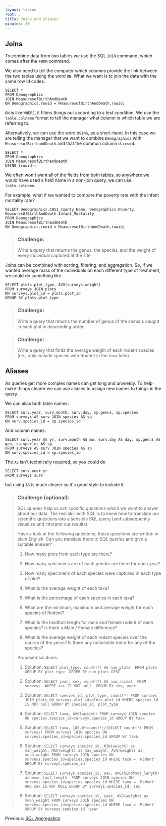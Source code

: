 ```yaml
---
layout: lesson
root: .
title: Joins and aliases
minutes: 30
---
```



Joins
-----

To combine data from two tables we use the SQL `JOIN` command, which comes after
the `FROM` command.

We also need to tell the computer which columns provide the link between the two
tables using the word `ON`.  What we want is to join the data with the same
row id codes.

    SELECT *
    FROM Demographics
    JOIN MeasuresofBirthAndDeath
    ON Demographics.rowid = MeasuresofBirthAndDeath.rowid;


`ON` is like `WHERE`, it filters things out according to a test condition.  We use
the `table.colname` format to tell the manager what column in which table we are
referring to.

Alternatively, we can use the word `USING`, as a short-hand.  In this case we are 
telling the manager that we want to combine `Demographics` with `MeasuresofBirthandDeath` and that 
the common column is `rowid`.

    SELECT *
    FROM Demographics 
    JOIN MeasuresofBirthandDeath
    USING (rowid);


We often won't want all of the fields from both tables, so anywhere we would
have used a field name in a non-join query, we can use `table.colname`.

For example, what if we wanted to compare the poverty rate with the infant mortality rate?

    SELECT Demographics.CHSI_County_Name, Demographics.Poverty, MeasuresOfBirthAndDeath.Infant_Mortality
    FROM Demographics 
    JOIN MeasuresofBirthandDeath
    ON Demographics.rowid = MeasuresofBirthAndDeath.rowid;
    
> ### Challenge:
>
> Write a query that returns the genus, the species, and the weight
> of every individual captured at the site

Joins can be combined with sorting, filtering, and aggregation.  So, if we
wanted average mass of the individuals on each different type of treatment, we
could do something like

    SELECT plots.plot_type, AVG(surveys.weight)
    FROM surveys JOIN plots
    ON surveys.plot_id = plots.plot_id
    GROUP BY plots.plot_type

> ### Challenge:
>
> Write a query that returns the number of genus of the animals caught in each plot in descending order.

> ### Challenge:
>
> Write a query that finds the average weight of each rodent species (i.e., only include species with Rodent in the taxa field).


Aliases
-------

As queries get more complex names can get long and unwieldy. To help make things
clearer we can use aliases to assign new names to things in the query.

We can alias both table names:

    SELECT surv.year, surv.month, surv.day, sp.genus, sp.species
    FROM surveys AS surv JOIN species AS sp
    ON surv.species_id = sp.species_id

And column names:

    SELECT surv.year AS yr, surv.month AS mo, surv.day AS day, sp.genus AS gen, sp.species AS sp
    FROM surveys AS surv JOIN species AS sp
    ON surv.species_id = sp.species_id

The `AS` isn't technically required, so you could do

    SELECT surv.year yr
    FROM surveys surv

but using `AS` is much clearer so it's good style to include it.

> ### Challenge (optional):
>
> SQL queries help us *ask* specific *questions* which we want to answer about our data. The real skill with SQL is to know how to translate our scientific questions into a sensible SQL query (and subsequently visualize and interpret our results).
>
> Have a look at the following questions; these questions are written in plain English. Can you translate them to *SQL queries* and give a suitable answer?  
> 1. How many plots from each type are there?  

> 2. How many specimens are of each gender are there for each year?  

> 3. How many specimens of each species were captured in each type of plot?  

> 4. What is the average weight of each taxa?  

> 5. What is the percentage of each species in each taxa?  

> 6. What are the minimum, maximum and average weight for each species of Rodent?  

> 7. What is the hindfoot length for male and female rodent of each species? Is there a Male / Female difference?  

> 8. What is the average weight of each rodent species over the course of the years? Is there any noticeable trend for any of the species?  
>
> Proposed solutions:
>
> 1. Solution: ```SELECT plot_type, count(*) AS num_plots  FROM plots  GROUP BY plot_type  ORDER BY num_plots DESC```  

> 2. Solution: ```SELECT year, sex, count(*) AS num_animal  FROM surveys  WHERE sex IS NOT null  GROUP BY sex, year```

> 3. Solution: ```SELECT species_id, plot_type, count(*) FROM surveys JOIN plots ON surveys.plot_id=plots.plot_id WHERE species_id IS NOT null GROUP BY species_id, plot_type```

> 4. Solution: ```SELECT taxa, AVG(weight) FROM surveys JOIN species ON species.species_id=surveys.species_id GROUP BY taxa```

> 5. Solution: ```SELECT taxa, 100.0*count(*)/(SELECT count(*) FROM surveys) FROM surveys JOIN species ON surveys.species_id=species.species_id GROUP BY taxa```

> 6. Solution: ```SELECT surveys.species_id, MIN(weight) as min_weight, MAX(weight) as max_weight, AVG(weight) as mean_weight FROM surveys JOIN species ON surveys.species_id=species.species_id WHERE taxa = 'Rodent' GROUP BY surveys.species_id```

> 7. Solution: ```SELECT surveys.species_id, sex, AVG(hindfoot_length) as mean_foot_length  FROM surveys JOIN species ON surveys.species_id=species.species_id WHERE taxa = 'Rodent' AND sex IS NOT NULL GROUP BY surveys.species_id, sex```

> 8. Solution: ```SELECT surveys.species_id, year, AVG(weight) as mean_weight FROM surveys JOIN species ON surveys.species_id=species.species_id WHERE taxa = 'Rodent' GROUP BY surveys.species_id, year```


Previous: [SQL Aggregation](02-sql-aggregation.html)
